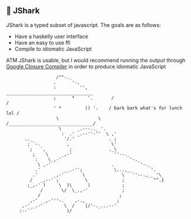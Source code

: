 ## 🦈 JShark

JShark is a typed subset of javascript.
The goals are as follows:
- Have a haskelly user interface
- Have an easy to use ffi
- Compile to idiomatic JavaScript

ATM JShark is usable, but I would recommend running the output through [Google Closure Compiler](https://github.com/google/closure-compiler) in order to produce idiomatic JavaScript
```
                   /""-._
                  .      '-,
                  :         '',           _________________________________
                  ;      *     '.       /                                /
                  ' *         () '.    / bark bark what's for lunch lol /
                   \               \  /________________________________/
                    \      _.---.._ '.
                     :  .' _.--''-''  \ ,'
       .._            '/.'             . ;
        ; `-.          ,                \'
         ;   `,         ;              ._\
          ;    \     _,-'                ''--._
           :    \_,-'                          '-._
            \ ,-'                       .          '-._
           .'         __.-'';            \...,__       '.
          .'      _,-'       \              \   ''--.,__ '\
         /   _,--' ;          \             ;           "^.}
        ;_,-' )     \  )\      )            ;
             /       \/  \_.,-'             ;
            /                              ;
         ,-'  _,-'''-.    ,-.,            ;
      ,-' _.-'        \  /    |/'-._...--'
     :--``             )/
```
